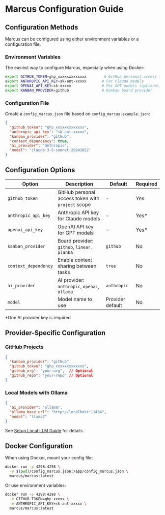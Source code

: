 # Marcus Configuration Guide

## Configuration Methods

Marcus can be configured using either environment variables or a configuration file.

### Environment Variables

The easiest way to configure Marcus, especially when using Docker:

```bash
export GITHUB_TOKEN=ghp_xxxxxxxxxxxxx        # GitHub personal access token
export ANTHROPIC_API_KEY=sk-ant-xxxxx       # For Claude models
export OPENAI_API_KEY=sk-xxxxx              # For GPT models (optional)
export KANBAN_PROVIDER=github               # Kanban board provider
```

### Configuration File

Create a `config_marcus.json` file based on `config_marcus.example.json`:

```json
{
  "github_token": "ghp_xxxxxxxxxxxxx",
  "anthropic_api_key": "sk-ant-xxxxx",
  "kanban_provider": "github",
  "context_dependency": true,
  "ai_provider": "anthropic",
  "model": "claude-3-5-sonnet-20241022"
}
```

## Configuration Options

| Option | Description | Default | Required |
|--------|-------------|---------|----------|
| `github_token` | GitHub personal access token with `project` scope | - | Yes |
| `anthropic_api_key` | Anthropic API key for Claude models | - | Yes* |
| `openai_api_key` | OpenAI API key for GPT models | - | Yes* |
| `kanban_provider` | Board provider: `github`, `linear`, `planka` | `github` | No |
| `context_dependency` | Enable context sharing between tasks | `true` | No |
| `ai_provider` | AI provider: `anthropic`, `openai`, `ollama` | `anthropic` | No |
| `model` | Model name to use | Provider default | No |

*One AI provider key is required

## Provider-Specific Configuration

### GitHub Projects
```json
{
  "kanban_provider": "github",
  "github_token": "ghp_xxxxxxxxxxxxx",
  "github_org": "your-org",  // Optional
  "github_repo": "your-repo" // Optional
}
```

### Local Models with Ollama
```json
{
  "ai_provider": "ollama",
  "ollama_base_url": "http://localhost:11434",
  "model": "llama2"
}
```

See [Setup Local LLM Guide](user-guide/how-to/setup-local-llm.md) for details.

## Docker Configuration

When using Docker, mount your config file:

```bash
docker run -p 4298:4298 \
  -v $(pwd)/config_marcus.json:/app/config_marcus.json \
  marcus/marcus:latest
```

Or use environment variables:

```bash
docker run -p 4298:4298 \
  -e GITHUB_TOKEN=ghp_xxxxx \
  -e ANTHROPIC_API_KEY=sk-ant-xxxxx \
  marcus/marcus:latest
```